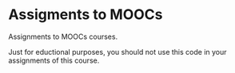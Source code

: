 Assigments to MOOCs
=======================================================

Assignments to MOOCs courses.

Just for eductional purposes, you should not use this code in your assignments of this course.
